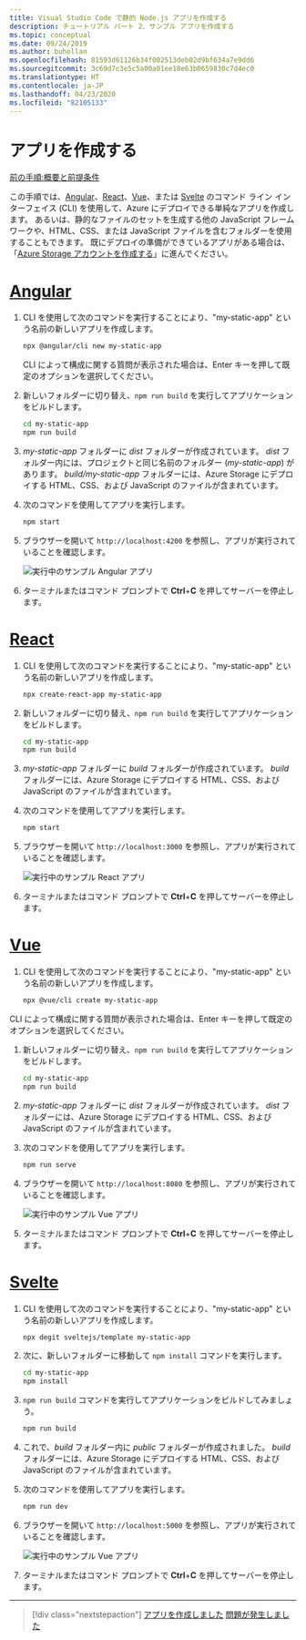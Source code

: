 ```yaml
---
title: Visual Studio Code で静的 Node.js アプリを作成する
description: チュートリアル パート 2、サンプル アプリを作成する
ms.topic: conceptual
ms.date: 09/24/2019
ms.author: buhollan
ms.openlocfilehash: 81593d61126b34f002513deb02d9bf634a7e9dd6
ms.sourcegitcommit: 3c69d7c3e5c5a00a01ee18e63b0659830c7d4ec0
ms.translationtype: HT
ms.contentlocale: ja-JP
ms.lasthandoff: 04/23/2020
ms.locfileid: "82105133"
---
```

# <a name="create-the-app"></a>アプリを作成する

[前の手順:概要と前提条件](tutorial-vscode-static-website-node-01.md)

この手順では、[Angular](https://cli.angular.io/)、[React](https://github.com/facebook/create-react-app)、[Vue](https://cli.vuejs.org/)、または [Svelte](https://github.com/sveltejs/template) のコマンド ライン インターフェイス (CLI) を使用して、Azure にデプロイできる単純なアプリを作成します。 あるいは、静的なファイルのセットを生成する他の JavaScript フレームワークや、HTML、CSS、または JavaScript ファイルを含むフォルダーを使用することもできます。 既にデプロイの準備ができているアプリがある場合は、「[Azure Storage アカウントを作成する](tutorial-vscode-static-website-node-03.md)」に進んでください。

# <a name="angular"></a>[Angular](#tab/angular)

1. CLI を使用して次のコマンドを実行することにより、"my-static-app" という名前の新しいアプリを作成します。

    ```bash
    npx @angular/cli new my-static-app
    ```

    CLI によって構成に関する質問が表示された場合は、Enter キーを押して既定のオプションを選択してください。

1. 新しいフォルダーに切り替え、`npm run build` を実行してアプリケーションをビルドします。

    ```bash
    cd my-static-app
    npm run build
    ```

1. _my-static-app_ フォルダーに _dist_ フォルダーが作成されています。 _dist_ フォルダー内には、プロジェクトと同じ名前のフォルダー (_my-static-app_) があります。 _build/my-static-app_ フォルダーには、Azure Storage にデプロイする HTML、CSS、および JavaScript のファイルが含まれています。

1. 次のコマンドを使用してアプリを実行します。

    ```bash
    npm start
    ```

1. ブラウザーを開いて `http://localhost:4200` を参照し、アプリが実行されていることを確認します。

    ![実行中のサンプル Angular アプリ](media/static-website/local-app-angular.png)

1. ターミナルまたはコマンド プロンプトで **Ctrl**+**C** を押してサーバーを停止します。

# <a name="react"></a>[React](#tab/react)

1. CLI を使用して次のコマンドを実行することにより、"my-static-app" という名前の新しいアプリを作成します。

    ```bash
    npx create-react-app my-static-app
    ```

1. 新しいフォルダーに切り替え、`npm run build` を実行してアプリケーションをビルドします。

    ```bash
    cd my-static-app
    npm run build
    ```

1. _my-static-app_ フォルダーに _build_ フォルダーが作成されています。 _build_ フォルダーには、Azure Storage にデプロイする HTML、CSS、および JavaScript のファイルが含まれています。

1. 次のコマンドを使用してアプリを実行します。

    ```bash
    npm start
    ```

1. ブラウザーを開いて `http://localhost:3000` を参照し、アプリが実行されていることを確認します。

    ![実行中のサンプル React アプリ](media/static-website/local-app-react.png)

1. ターミナルまたはコマンド プロンプトで **Ctrl**+**C** を押してサーバーを停止します。

# <a name="vue"></a>[Vue](#tab/vue)

1. CLI を使用して次のコマンドを実行することにより、"my-static-app" という名前の新しいアプリを作成します。

    ```bash
    npx @vue/cli create my-static-app
    ```

CLI によって構成に関する質問が表示された場合は、Enter キーを押して既定のオプションを選択してください。

1. 新しいフォルダーに切り替え、`npm run build` を実行してアプリケーションをビルドします。

    ```bash
    cd my-static-app
    npm run build
    ```

1. _my-static-app_ フォルダーに _dist_ フォルダーが作成されています。 _dist_ フォルダーには、Azure Storage にデプロイする HTML、CSS、および JavaScript のファイルが含まれています。

1. 次のコマンドを使用してアプリを実行します。

     ```bash
     npm run serve
     ```

1. ブラウザーを開いて `http://localhost:8080` を参照し、アプリが実行されていることを確認します。

    ![実行中のサンプル Vue アプリ](media/static-website/local-app-vue.png)

1. ターミナルまたはコマンド プロンプトで **Ctrl**+**C** を押してサーバーを停止します。

# <a name="svelte"></a>[Svelte](#tab/svelte)

1. CLI を使用して次のコマンドを実行することにより、"my-static-app" という名前の新しいアプリを作成します。

    ```bash
    npx degit sveltejs/template my-static-app
    ```

1. 次に、新しいフォルダーに移動して `npm install` コマンドを実行します。

    ```bash
    cd my-static-app
    npm install
    ```

1. `npm run build` コマンドを実行してアプリケーションをビルドしてみましょう。

    ```bash
    npm run build
    ```

1. これで、_build_ フォルダー内に _public_ フォルダーが作成されました。 _build_ フォルダーには、Azure Storage にデプロイする HTML、CSS、および JavaScript のファイルが含まれています。

1. 次のコマンドを使用してアプリを実行します。

     ```bash
     npm run dev
     ```

1. ブラウザーを開いて `http://localhost:5000` を参照し、アプリが実行されていることを確認します。

    ![実行中のサンプル Vue アプリ](media/static-website/local-app-svelte.png)

1. ターミナルまたはコマンド プロンプトで **Ctrl**+**C** を押してサーバーを停止します。

---

> [!div class="nextstepaction"]
> [アプリを作成しました](tutorial-vscode-static-website-node-03.md) [問題が発生しました](https://www.research.net/r/PWZWZ52?tutorial=node-deployment-staticwebsite&step=create-app)
